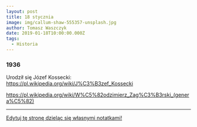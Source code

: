 ```yaml
---
layout: post
title: 18 stycznia
image: img/callum-shaw-555357-unsplash.jpg
author: Tomasz Waszczyk
date: 2019-01-18T10:00:00.000Z
tags:
  - Historia
---
```


### 1936

Urodził się Józef Kossecki: https://pl.wikipedia.org/wiki/J%C3%B3zef_Kossecki

https://pl.wikipedia.org/wiki/W%C5%82odzimierz_Zag%C3%B3rski_(genera%C5%82)

---

<a href="https://github.com/TomaszWaszczyk/historia.waszczyk.com/edit/master/src/content/january-18.md" target="_blank">Edytuj tę stronę dzieląc się własnymi notatkami!</a>
